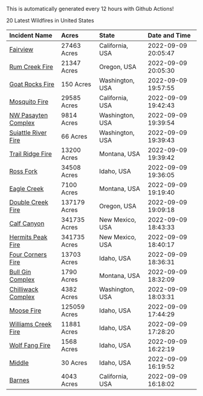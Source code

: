 This is automatically generated every 12 hours with Github Actions!

20 Latest Wildfires in United States

 | Incident Name | Acres | State | Date and Time |
|:---|:---|:---|:---|
| [Fairview](https://inciweb.nwcg.gov/incident/8402/) | 27463 Acres | California, USA | 2022-09-09 20:05:47 |
| [Rum Creek Fire](https://inciweb.nwcg.gov/incident/8348/) | 21347 Acres | Oregon, USA | 2022-09-09 20:05:30 |
| [Goat Rocks Fire](https://inciweb.nwcg.gov/incident/8415/) | 150 Acres | Washington, USA | 2022-09-09 19:57:55 |
| [Mosquito Fire](https://inciweb.nwcg.gov/incident/8398/) | 29585 Acres | California, USA | 2022-09-09 19:42:43 |
| [NW Pasayten Complex](https://inciweb.nwcg.gov/incident/8397/) | 9814 Acres | Washington, USA | 2022-09-09 19:39:54 |
| [Suiattle River Fire](https://inciweb.nwcg.gov/incident/8396/) | 66 Acres | Washington, USA | 2022-09-09 19:39:43 |
| [Trail Ridge Fire](https://inciweb.nwcg.gov/incident/8365/) | 13200 Acres | Montana, USA | 2022-09-09 19:39:42 |
| [Ross Fork](https://inciweb.nwcg.gov/incident/8375/) | 34508 Acres | Idaho, USA | 2022-09-09 19:36:05 |
| [Eagle Creek](https://inciweb.nwcg.gov/incident/8413/) | 7100 Acres | Montana, USA | 2022-09-09 19:19:40 |
| [Double Creek Fire](https://inciweb.nwcg.gov/incident/8366/) | 137179 Acres | Oregon, USA | 2022-09-09 19:09:18 |
| [Calf Canyon](https://inciweb.nwcg.gov/incident/8069/) | 341735 Acres | New Mexico, USA | 2022-09-09 18:43:33 |
| [Hermits Peak Fire](https://inciweb.nwcg.gov/incident/8049/) | 341735 Acres | New Mexico, USA | 2022-09-09 18:40:17 |
| [Four Corners Fire](https://inciweb.nwcg.gov/incident/8331/) | 13703 Acres | Idaho, USA | 2022-09-09 18:36:31 |
| [Bull Gin Complex](https://inciweb.nwcg.gov/incident/8381/) | 1790 Acres | Montana, USA | 2022-09-09 18:32:09 |
| [Chilliwack Complex](https://inciweb.nwcg.gov/incident/8394/) | 4382 Acres | Washington, USA | 2022-09-09 18:03:31 |
| [Moose Fire](https://inciweb.nwcg.gov/incident/8249/) | 125059 Acres | Idaho, USA | 2022-09-09 17:44:29 |
| [Williams Creek Fire](https://inciweb.nwcg.gov/incident/8372/) | 11881 Acres | Idaho, USA | 2022-09-09 17:28:20 |
| [Wolf Fang Fire](https://inciweb.nwcg.gov/incident/8273/) | 1568 Acres | Idaho, USA | 2022-09-09 16:22:19 |
| [Middle](https://inciweb.nwcg.gov/incident/8411/) | 30 Acres | Idaho, USA | 2022-09-09 16:19:52 |
| [Barnes ](https://inciweb.nwcg.gov/incident/8403/) | 4043 Acres | California, USA | 2022-09-09 16:18:02 |
